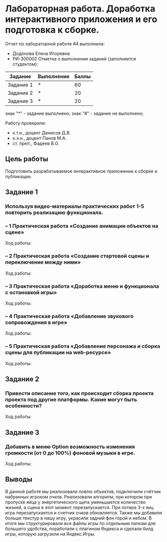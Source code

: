 # Лабораторная работа. Доработка интерактивного приложения и его подготовка к сборке.
Отчет по лабораторной работе #4 выполнила:
- Додонова Елена Игоревна
- РИ-300002
Отметка о выполнении заданий (заполняется студентом):

| Задание | Выполнение | Баллы |
| ------ | ------ | ------ |
| Задание 1 | * | 60 |
| Задание 2 | * | 20 |
| Задание 3 | * | 20 |

знак "*" - задание выполнено; знак "#" - задание не выполнено;

Работу проверили:
- к.т.н., доцент Денисов Д.В.
- к.э.н., доцент Панов М.А.
- ст. преп., Фадеев В.О.

## Цель работы
Подготовить разрабатываемое интерактивное приложение к
сборке и публикации.

## Задание 1
### Используя видео-материалы практических работ 1-5 повторить реализацию функционала.
### – 1 Практическая работа «Создание анимации объектов на сцене»
Ход работы:


### – 2 Практическая работа «Создание стартовой сцены и переключение между ними»
Ход работы:


### – 3 Практическая работа «Доработка меню и функционала с остановкой игры»
Ход работы:


### – 4 Практическая работа «Добавление звукового сопровождения в игре»
Ход работы:


### – 5 Практическая работа «Добавление персонажа и сборка сцены для публикации на web-ресурсе»
Ход работы:




## Задание 2
### Привести описание того, как происходит сборка проекта проекта под другие платформы. Какие могут быть особенности?
Ход работы:



## Задание 3
### Добавить в меню Option возможность изменения громкости (от 0 до 100%) фоновой музыки в игре.
Ход работы:

## Выводы
В данной работе мы реализовали ловлю объектов, подключили счётчик набранных игроком очков. Реализовали алгоритм, при котором при пропуске яйца у энергетического щита уменьшается количество жизней, а сцена в этот момент перезапускается. При потере 3-х яиц игра перезапускается и счетчик очков обновляется. Также мы добавили больше текстур в нашу игру, украсили задний фон горой и небом. В итоге мы структурировали все файлы игры по отдельным папкам для большего удобства, поработали с плагином Яндекса и сделали билд игры, которую загрузили на Яндекс.Игры.
